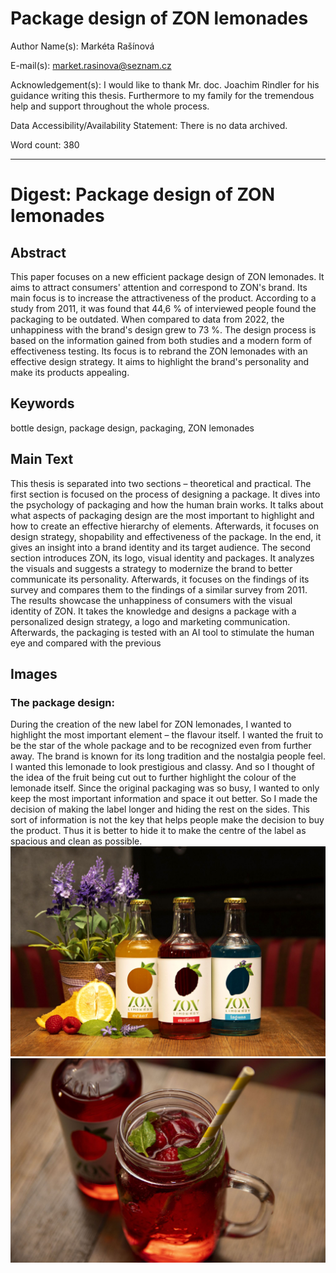 # Package design of ZON lemonades

Author Name(s): Markéta Rašínová

E-mail(s): market.rasinova@seznam.cz

Acknowledgement(s): I would like to thank Mr. doc. Joachim Rindler for his guidance writing this thesis. Furthermore to my family for the tremendous help and support throughout the whole process.

Data Accessibility/Availability Statement: There is no data archived.

Word count: 380<!-- Digests should be approximately 500 words. Everything below, including headings, image captions, etc., except references. -->

- - -

# Digest: Package design of ZON lemonades

## Abstract

This paper focuses on a new efficient package design of ZON lemonades. It aims to attract consumers' attention and correspond to ZON's brand. Its main focus is to increase the attractiveness of the product. According to a study from 2011, it was found that 44,6 % of interviewed people found the packaging to be outdated. When compared to data from 2022, the unhappiness with the brand's design grew to 73 %. The design process is based on the information gained from both studies and a modern form of effectiveness testing. Its focus is to rebrand the ZON lemonades with an effective design strategy. It aims to highlight the brand's personality and make its products appealing.

## Keywords

bottle design, package design, packaging, ZON lemonades

## Main Text
This thesis is separated into two sections – theoretical and practical. The first section is focused on the process of designing a package. It dives into the psychology of packaging and how the human brain works. It talks about what aspects of packaging design are the most important to highlight and how to create an effective hierarchy of elements. Afterwards, it focuses on design strategy, shopability and effectiveness of the package. In the end, it gives an insight into a brand identity and its target audience. The second section introduces ZON, its logo, visual identity and packages. It analyzes the visuals and suggests a strategy to modernize the brand to better communicate its personality. Afterwards, it focuses on the findings of its survey and compares them to the findings of a similar survey from 2011. The results showcase the unhappiness of consumers with the visual identity of ZON. It takes the knowledge and designs a package with a personalized design strategy, a logo and marketing communication. Afterwards, the packaging is tested with an AI tool to stimulate the human eye and compared with the previous 
<!--
Consider these four sections:

1. Introduction that puts the research in a broader context and provides added value through citations not included in the original article.
2. Summary of original article’s methods and results.
3. Further discussion on significance of findings.
4. Discussion connecting this work to other studies – provides added value through citations not included in original study.
    -->

## Images
### The package design:
During the creation of the new label for ZON lemonades, I wanted to highlight the most important element – the flavour itself. I wanted the fruit to be the star of the whole package and to be recognized even from further away. The brand is known for its long tradition and the nostalgia people feel. I wanted this lemonade to look prestigious and classy. And so I thought of the idea of the fruit being cut out to further highlight the colour of the lemonade itself.
Since the original packaging was so busy, I wanted to only keep the most important information and space it out better. So I made the decision of making the label longer and hiding the rest on the sides. This sort of information is not the key that helps people make the decision to buy the product. Thus it is better to hide it to make the centre of the label as spacious and clean as possible. 
![package](img/obaly.jpg)
![lemonade](img/lemonade.jpg)

<!-- Original figure(s) and caption(s) designed by digest author. And remeber to optimize images. -->
